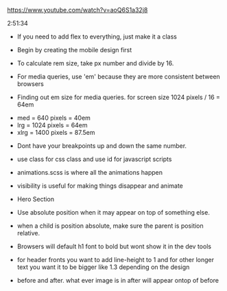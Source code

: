 https://www.youtube.com/watch?v=aoQ6S1a32j8

2:51:34

* If you need to add flex to everything, just make it a class

* Begin by creating the mobile design first

* To calculate rem size, take px number and divide by 16.

* For media queries, use 'em' because they are more consistent between browsers

* Finding out em size for media queries.
for screen size 1024 pixels / 16 = 64em
 - med = 640 pixels = 40em
 - lrg = 1024 pixels = 64em
 - xlrg = 1400 pixels = 87.5em

* Dont have your breakpoints up and down the same number. 

* use class for css class and use id for javascript scripts

* animations.scss is where all the animations happen

* visibility is useful for making things disappear and animate

* Hero Section

* Use absolute position when it may appear on top of something else. 

* when a child is position absolute, make sure the parent is position relative.

* Browsers will default h1 font to bold but wont show it in the dev tools

* for header fronts you want to add line-height to 1 and for other longer text you want it to be bigger like 1.3 depending on the design

* before and after. what ever image is in after will appear ontop of before